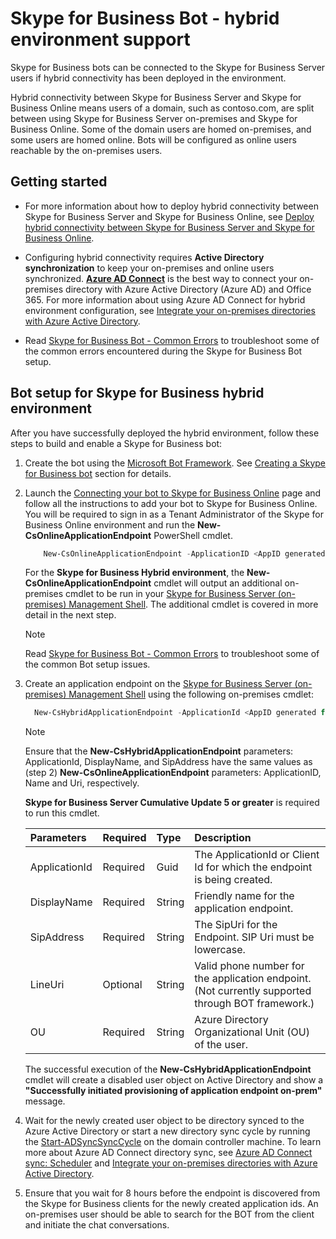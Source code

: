 # Skype for Business Bot - hybrid environment support

Skype for Business bots can be connected to the Skype for Business Server users if hybrid connectivity has been deployed in the environment. 

Hybrid connectivity between Skype for Business Server and Skype for Business Online means users of a domain, such as contoso.com, are split between using Skype for Business Server on-premises and Skype for Business Online. Some of the domain users are homed on-premises, and some users are homed online. Bots will be configured as online users reachable by the on-premises users.  

## Getting started 

- For more information about how to deploy hybrid connectivity between Skype for Business Server and Skype for Business Online, see [Deploy hybrid connectivity between Skype for Business Server and Skype for Business Online](https://docs.microsoft.com/en-us/skypeforbusiness/skype-for-business-hybrid-solutions/deploy-hybrid-connectivity/deploy-hybrid-connectivity). 

- Configuring hybrid connectivity requires **Active Directory synchronization** to keep your on-premises and online users synchronized.  **[Azure AD Connect](https://docs.microsoft.com/en-us/azure/active-directory/connect/active-directory-aadconnect)** is the best way to connect your on-premises directory with Azure Active Directory (Azure AD) and Office 365. For more information about using Azure AD Connect for hybrid environment configuration, see [Integrate your on-premises directories with Azure Active Directory](https://docs.microsoft.com/en-us/azure/active-directory/connect/active-directory-aadconnect).

- Read [Skype for Business Bot - Common Errors](Bot-Common-Errors.md) to troubleshoot some of the common errors encountered during the Skype for Business Bot setup.


## Bot setup for Skype for Business hybrid environment 

After you have successfully deployed the hybrid environment, follow these steps to build and enable a Skype for Business bot:

1. Create the bot using the [Microsoft Bot Framework](https://dev.botframework.com/). See [Creating a Skype for Business bot](overview.md) section for details. 

2. Launch the [Connecting your bot to Skype for Business Online](https://skypeappregistration.azurewebsites.net/bot/29415286-5a43-4a00-9dc5-bcbc2ce1f59e) page and follow all the instructions to add your bot to Skype for Business Online. You will be required to sign in as a Tenant Administrator of the Skype for Business Online environment and run the **New-CsOnlineApplicationEndpoint** PowerShell cmdlet.

    ```powershell
        New-CsOnlineApplicationEndpoint -ApplicationID <AppID generated from Bot Framework Portal like 41ec7d50-ba91-1207-73ee-136b88859725> -Name <NameOfTheBot> -Uri sip:<bothandle@yourdomain.com>
    ```

    For the **Skype for Business Hybrid environment**, the **New-CsOnlineApplicationEndpoint** cmdlet will output an additional on-premises cmdlet to be run in your [Skype for Business Server (on-premises) Management Shell](https://technet.microsoft.com/en-us/library/gg398474.aspx). The additional cmdlet is covered in more detail in the next step.

    > [!NOTE] 
    > Read [Skype for Business Bot - Common Errors](Bot-Common-Errors.md) to troubleshoot some of the common Bot setup issues. 
 
3. Create an application endpoint on the [Skype for Business Server (on-premises) Management Shell](https://technet.microsoft.com/en-us/library/gg398474.aspx) using the following on-premises cmdlet:  

    ```powershell
      New-CsHybridApplicationEndpoint -ApplicationId <AppID generated from Bot Framework Portal like 41ec7d50-ba91-1208-73ee-136b88859725> -DisplayName <NameOfTheBot> -SipAddress sip:<bothandle@yourdomain.com> –OU <ou=Redmond,dc=litwareinc,dc=com>
    ```

    > [!NOTE] 
    > Ensure that the **New-CsHybridApplicationEndpoint** parameters: ApplicationId, DisplayName, and SipAddress have the same values as (step 2) **New-CsOnlineApplicationEndpoint** parameters: ApplicationID, Name and Uri, respectively.
    >
    > **Skype for Business Server Cumulative Update 5 or greater** is required to run this cmdlet.

    |**Parameters**|**Required**|**Type**|**Description**|
    |:-----|:-----|:-----|:-----|
    |ApplicationId|Required|Guid|The ApplicationId or Client Id for which the endpoint is being created.|
    |DisplayName|Required|String|Friendly name for the application endpoint.|
    |SipAddress|Required|String|The SipUri for the Endpoint. SIP Uri must be lowercase.|
    |LineUri|Optional|String|Valid phone number for the application endpoint. (Not currently supported through BOT framework.)|
    |OU|Required|String|Azure Directory Organizational Unit (OU) of the user.|

    The successful execution of the **New-CsHybridApplicationEndpoint** cmdlet will create a disabled user object on Active Directory and show a **"Successfully initiated provisioning of application endpoint on-prem"** message.


4. Wait for the newly created user object to be directory synced to the Azure Active Directory or start a new directory sync cycle by running the [Start-ADSyncSyncCycle](https://docs.microsoft.com/en-us/azure/active-directory/connect/active-directory-aadconnectsync-feature-scheduler#start-the-scheduler) on the domain controller machine. To learn more about Azure AD Connect directory sync, see [Azure AD Connect sync: Scheduler](https://docs.microsoft.com/en-us/azure/active-directory/connect/active-directory-aadconnectsync-feature-scheduler) and [Integrate your on-premises directories with Azure Active Directory](https://docs.microsoft.com/en-us/azure/active-directory/connect/active-directory-aadconnect).

5. Ensure that you wait for 8 hours before the endpoint is discovered from the Skype for Business clients for the newly created application ids. An on-premises user should be able to search for the BOT from the client and initiate the chat conversations. 
